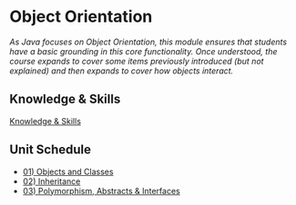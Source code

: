 # Object Orientation
*As Java focuses on Object Orientation, this module ensures that students have a basic grounding in this core functionality.  Once understood, the course expands to cover some items previously introduced (but not explained) and then expands to cover how objects interact.*

## Knowledge & Skills
[Knowledge & Skills](knowledge-skills.md)

## Unit Schedule
- [01) Objects and Classes](1-objects-and-classes)
- [02) Inheritance](2-packages-and-inheritance)
- [03) Polymorphism, Abstracts &amp; Interfaces](3-abstracts-and-interfaces)
